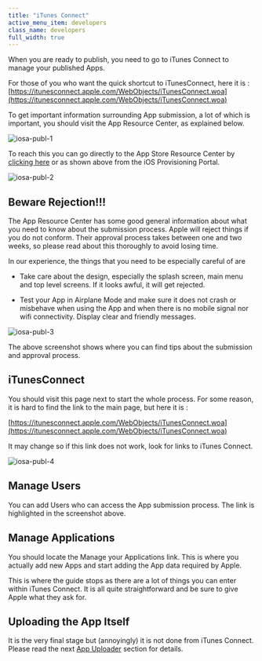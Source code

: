 ```yaml
---
title: "iTunes Connect"
active_menu_item: developers
class_name: developers
full_width: true
---
```



When you are ready to publish, you need to go to iTunes Connect to manage your published Apps.

For those of you who want the quick shortcut to iTunesConnect, here it is : [https://itunesconnect.apple.com/WebObjects/iTunesConnect.woa](https://itunesconnect.apple.com/WebObjects/iTunesConnect.woa)

To get important information surrounding App submission, a lot of which is important, you should visit the App Resource Center, as explained below.

![iosa-publ-1](/img/docs/iosa-publ-1.zoom68.png)

To reach this you can go directly to the App Store Resource Center by [clicking here](https://developer.apple.com/appstore/index.html) or as shown above from the iOS Provisioning Portal.

![iosa-publ-2](/img/docs/iosa-publ-2.zoom66.png)

## Beware Rejection!!!

The App Resource Center has some good general information about what you need to know about the submission process. Apple will reject things if you do not conform. Their approval process takes between one and two weeks, so please read about this thoroughly to avoid losing time.

In our experience, the things that you need to be especially careful of are

 - Take care about the design, especially the splash screen, main menu and top level screens. If it looks awful, it will get rejected.

 - Test your App in Airplane Mode and make sure it does not crash or misbehave when using the App and when there is no mobile signal nor wifi connectivity. Display clear and friendly messages.

![iosa-publ-3](/img/docs/iosa-publ-3.zoom67.png)

The above screenshot shows where you can find tips about the submission and approval process.

## iTunesConnect

You should visit this page next to start the whole process. For some reason, it is hard to find the link to the main page, but here it is :

[https://itunesconnect.apple.com/WebObjects/iTunesConnect.woa](https://itunesconnect.apple.com/WebObjects/iTunesConnect.woa)

It may change so if this link does not work, look for links to iTunes Connect.

![iosa-publ-4](/img/docs/iosa-publ-4.zoom75.png)

## Manage Users

You can add Users who can access the App submission process. The link is highlighted in the screenshot above.

## Manage Applications

You should locate the Manage your Applications link. This is where you actually add new Apps and start adding the App data required by Apple.

This is where the guide stops as there are a lot of things you can enter within iTunes Connect. It is all quite straightforward and be sure to give Apple what they ask for.

## Uploading the App Itself

It is the very final stage but (annoyingly) it is not done from iTunes Connect. Please read the next [App Uploader](app-uploader.htm) section for details.

